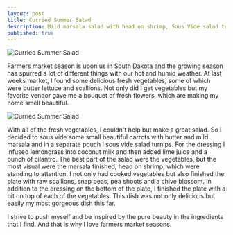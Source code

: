 ```yaml
---
layout: post
title: Curried Summer Salad
description: Mild marsala salad with head on shrimp, Sous Vide salad turnips, raw scallions, pea shoots, and chive blossoms. Accompanied by a bouquet of fresh flowers from Lindas Garden
published: true
---
```



![Curried Summer Salad](https://2.bp.blogspot.com/-4ftgrW1bXL8/VW4OBNBJNKI/AAAAAAAAAVw/Cv_75kTlTM8/s400/IMG_2666.JPG) 

Farmers market season is upon us in South Dakota and the growing season has spurred a lot of different things with our hot and humid weather. At last weeks market, I found some delicious fresh vegetables, some of which were butter lettuce and scallions. Not only did I get vegetables but my favorite vendor gave me a bouquet of fresh flowers, which are making my home smell beautiful. 

![Curried Summer Salad](https://2.bp.blogspot.com/-4ftgrW1bXL8/VW4OBNBJNKI/AAAAAAAAAVw/Cv_75kTlTM8/s400/IMG_2666.JPG) 


With all of the fresh vegetables, I couldn't help but make a great salad. So I decided to sous vide some small beautiful carrots with butter and mild marsala and in a separate pouch I sous vide salad turnips. For the dressing I infused lemongrass into coconut milk and then added lime juice and a bunch of cilantro. The best part of the salad were the vegetables, but the most visual were the marsala finished, head on shrimp, which were standing to attention. I not only had cooked vegetables but also finished the plate with raw scallions, snap peas, pea shoots and a chive blossom. In addition to the dressing on the bottom of the plate, I finished the plate with a bit on top of each of the vegetables. This dish was not only delicious but easily my most gorgeous dish this far. 

I strive to push myself and be inspired by the pure beauty in the ingredients that I find. And that is why I love farmers market seasons. 
